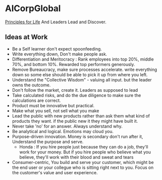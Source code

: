 # AICorpGlobal

[Principles for Life](./IdeologyAndPrinciples/readme.md) And Leaders Lead and Discover.

## Ideas at Work

- Be a Self learner don't expect spoonfeeding.
- Write everything down, Don't make people ask.
- Differentiation and Meritocracy :  Rank employees into top 20%, middle 70%, and bottom 10%.  Rewarded top performers generously.
- Remove Bureaucracy, make sure processes accelerate. write everything down so some else should be able to pick it up from where you left.
- Understand the "Collective Wisdom" - valuing all input. but the leader owns the outcome. 
- Don't follow the market, create it. Leaders as supposed to lead 
- Take calculated risks, and do the due diligence to make sure the calculations are correct.
- Product must be innovative but practical.
- Make what you sell, not sell what you make
- Lead the public with new products rather than ask them what kind of products they want. if the public new it they might have built it.
- Never take 'no' for an answer. Always understand why. 
- Be analytical and logical. Emotions may cloud you.
- Purpose-driven innovation. Money is secondary don't run after it, Understand the purpose and serve.
  - Honda : If you hire people just because they can do a job, they'll work for your money. But if you hire people who believe what you believe, they'll work with their blood and sweat and tears
- Consumer-centric, You build and serve your customer, which might be the end user or your collegue who is sitting right next to you. Focus on the customer's value and user experience.
